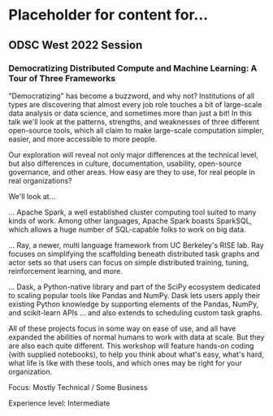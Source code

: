 # Placeholder for content for...

## ODSC West 2022 Session

### Democratizing Distributed Compute and Machine Learning: A Tour of Three Frameworks

"Democratizing" has become a buzzword, and why not? Institutions of all types are discovering that almost every job role touches a bit of large-scale data analysis or data science, and sometimes more than just a bit! In this talk we'll look at the patterns, strengths, and weaknesses of three different open-source tools, which all claim to make large-scale computation simpler, easier, and more accessible to more people.

Our exploration will reveal not only major differences at the technical level, but also differences in culture, documentation, usability, open-source governance, and other areas. How easy are they to use, for real people in real organizations?

We'll look at...

... Apache Spark, a well established cluster computing tool suited to many kinds of work. Among other languages, Apache Spark boasts SparkSQL, which allows a huge number of SQL-capable folks to work on big data.

... Ray, a newer, multi language framework from UC Berkeley's RISE lab. Ray focuses on simplifying the scaffolding beneath distributed task graphs and actor sets so that users can focus on simple distributed training, tuning, reinforcement learning, and more.

... Dask, a Python-native library and part of the SciPy ecosystem dedicated to scaling popular tools like Pandas and NumPy. Dask lets users apply their existing Python knowledge by supporting elements of the Pandas, NumPy, and scikit-learn APIs ... and also extends to scheduling custom task graphs.

All of these projects focus in some way on ease of use, and all have expanded the abilities of normal humans to work with data at scale. But they are also each quite different. This workshop will feature hands-on coding (with supplied notebooks), to help you think about what's easy, what's hard, what life is like with these tools, and which ones may be right for your organization.

Focus: Mostly Technical / Some Business

Experience level: Intermediate
